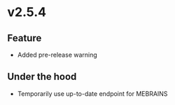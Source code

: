 # v2.5.4

## Feature

- Added pre-release warning

## Under the hood

- Temporarily use up-to-date endpoint for MEBRAINS
